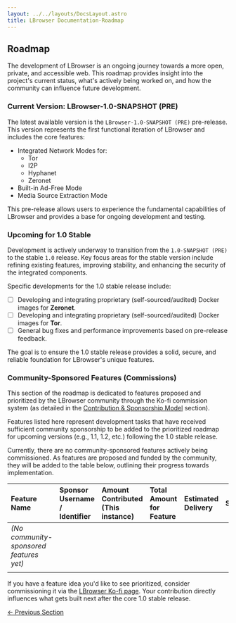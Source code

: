 ```yaml
---
layout: ../../layouts/DocsLayout.astro
title: LBrowser Documentation-Roadmap
---
```

## Roadmap

The development of LBrowser is an ongoing journey towards a more open, private, and accessible web. This roadmap provides insight into the project's current status, what's actively being worked on, and how the community can influence future development.

### Current Version: LBrowser-1.0-SNAPSHOT (PRE)

The latest available version is the `LBrowser-1.0-SNAPSHOT (PRE)` pre-release. This version represents the first functional iteration of LBrowser and includes the core features:

* Integrated Network Modes for:
    * Tor
    * I2P
    * Hyphanet
    * Zeronet
* Built-in Ad-Free Mode
* Media Source Extraction Mode

This pre-release allows users to experience the fundamental capabilities of LBrowser and provides a base for ongoing development and testing.

### Upcoming for 1.0 Stable

Development is actively underway to transition from the `1.0-SNAPSHOT (PRE)` to the stable `1.0` release. Key focus areas for the stable version include refining existing features, improving stability, and enhancing the security of the integrated components.

Specific developments for the 1.0 stable release include:

- [ ] Developing and integrating proprietary (self-sourced/audited) Docker images for **Zeronet**.
- [ ] Developing and integrating proprietary (self-sourced/audited) Docker images for **Tor**.
- [ ] General bug fixes and performance improvements based on pre-release feedback.

The goal is to ensure the 1.0 stable release provides a solid, secure, and reliable foundation for LBrowser's unique features.

### Community-Sponsored Features (Commissions)

This section of the roadmap is dedicated to features proposed and prioritized by the LBrowser community through the Ko-fi commission system (as detailed in the [Contribution & Sponsorship Model](#contribution--sponsorship-model) section).

Features listed here represent development tasks that have received sufficient community sponsorship to be added to the prioritized roadmap for upcoming versions (e.g., 1.1, 1.2, etc.) following the 1.0 stable release.

Currently, there are no community-sponsored features actively being commissioned. As features are proposed and funded by the community, they will be added to the table below, outlining their progress towards implementation.

| Feature Name | Sponsor Username / Identifier | Amount Contributed (This instance) | Total Amount for Feature | Estimated Delivery | Status |
| :----------- | :---------------------------- | :--------------------------------- | :----------------------- | :----------------- | :----- |
| *(No community-sponsored features yet)* |                               |                                    |                          |                    |        |
|              |                               |                                    |                          |                    |        |

If you have a feature idea you'd like to see prioritized, consider commissioning it via the [LBrowser Ko-fi page](https://ko-fi.com/lbrowser). Your contribution directly influences what gets built next after the core 1.0 stable release.

<div class="flex justify-between mt-8 pt-4 border-t border-border">
    <a href="/docs/contribute" class="px-4 py-2 border border-border rounded transition-colors duration-300 hover:bg-primary hover:text-white">← Previous Section</a>    
</div>